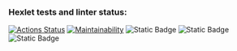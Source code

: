 ### Hexlet tests and linter status:
[![Actions Status](https://github.com/sergi-Jr/java-project-61/actions/workflows/hexlet-check.yml/badge.svg)](https://github.com/sergi-Jr/java-project-61/actions)
[![Maintainability](https://api.codeclimate.com/v1/badges/f63ea09d086178e5ee48/maintainability)](https://codeclimate.com/github/sergi-Jr/java-project-61/maintainability)
![Static Badge](https://img.shields.io/badge/evenGame-red?link=https%3A%2F%2Fasciinema.org%2Fa%2Fdl7hgxeuSxUjKJWznpWQxqFwG)
![Static Badge](https://img.shields.io/badge/calcGame-green?link=https%3A%2F%2Fasciinema.org%2Fa%2F6yz451C1ntU2H92syLqBo8nQI)
![Static Badge](https://img.shields.io/badge/gcd-blue?link=https%3A%2F%2Fasciinema.org%2Fa%2FzR1MVOsPBDj6ZhEZJ6KKfVabi)

